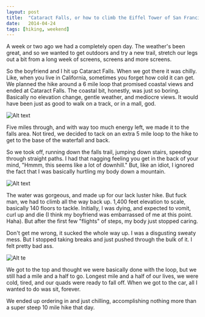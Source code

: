 ```yaml
---
layout: post
title:  "Cataract Falls, or how to climb the Eiffel Tower of San Francisco"
date:   2014-04-24
tags: [hiking, weekend]
---
```


A week or two ago we had a completely open day. The weather's been great, and so we wanted to get outdoors and try a new trail, stretch our legs out a bit from a long week of screens, screens and more screens.

So the boyfriend and I hit up Cataract Falls. When we got there it was chilly. Like, when you live in California, sometimes you forget how cold it can get. We planned the hike around a 6 mile loop that promised coastal views and ended at Cataract Falls. The coastal bit, honestly, was just so boring. Basically no elevation change, gentle weather, and mediocre views. It would have been just as good to walk on a track, or in a mall, god.

![Alt text](https://lh4.googleusercontent.com/-l-G2xUF9wVI/U02toZo_udI/AAAAAAAAAQM/SmToLc4_m9I/w955-h716-no/14+-+20)

Five miles through, and with way too much energy left, we made it to the falls area. Not tired, we decided to tack on an extra 5 mile loop to the hike to get to the base of the waterfall and back. 

So we took off, running down the falls trail, jumping down stairs, speedng through straight paths. I had that nagging feeling you get in the back of your mind, "Hmmm, this seems like a lot of downhill." But, like an idiot, I ignored the fact that I was basically hurtling my body down a mountain.

![Alt text](https://lh5.googleusercontent.com/-jj7eWdlnkg0/U02toc6YQcI/AAAAAAAAAQo/yzTdVWoy93Y/w537-h716-no/14+-+16)

The water was gorgeous, and made up for our lack luster hike. But fuck man, we had to climb all the way back up. 1,400 feet elevation to scale, basically 140 floors to tackle. Initially, I was dying, and expected to vomit, curl up and die (I think my boyfriend was embarrassed of me at this point. Haha). But after the first few "flights" of steps, my body just stopped caring.

Don't get me wrong, it sucked the whole way up. I was a disgusting sweaty mess. But I stopped taking breaks and just pushed through the bulk of it. I felt pretty bad ass. 

![Alt te](https://lh4.googleusercontent.com/-BZk_KutFwlo/U02toXyfGyI/AAAAAAAAAMQ/1jaox2je8G0/w955-h716-no/14+-+25)

We got to the top and thought we were basically done with the loop, but we still had a mile and a half to go. Longest mile and a half of our lives, we were cold, tired, and our quads were ready to fall off. When we got to the car, all I wanted to do was sit, forever.

We ended up ordering in and just chilling, accomplishing nothing more than a super steep 10 mile hike that day. 
